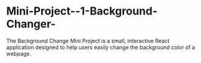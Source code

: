 # Mini-Project--1-Background-Changer-
The Background Change Mini Project is a small, interactive React application designed to help users easily change the background color of a webpage.
